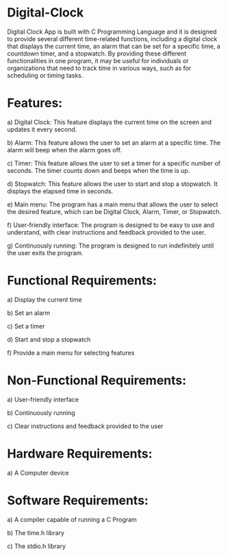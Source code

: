 # Digital-Clock
Digital Clock App is built with C Programming Language and it is designed to provide several different time-related functions, including a digital clock that displays the current time, an alarm that can be set for a specific time, a countdown timer, and a stopwatch. By providing these different functionalities in one program, it may be useful for individuals or organizations that need to track time in various ways, such as for scheduling or timing tasks.


# Features:

a)	Digital Clock: This feature displays the current time on the screen and updates it every second.

b)	Alarm: This feature allows the user to set an alarm at a specific time. The alarm will beep when the alarm goes off.

c)	Timer: This feature allows the user to set a timer for a specific number of seconds. The timer counts down and beeps when the time is up.

d)	Stopwatch: This feature allows the user to start and stop a stopwatch. It displays the elapsed time in seconds.

e)	Main menu: The program has a main menu that allows the user to select the desired feature, which can be Digital Clock, Alarm, Timer, or Stopwatch.

f)	User-friendly interface: The program is designed to be easy to use and understand, with clear instructions and feedback provided to the user.

g)	Continuously running: The program is designed to run indefinitely until the user exits the program.


# Functional Requirements:

a) Display the current time

b) Set an alarm

c) Set a timer

d) Start and stop a stopwatch

f) Provide a main menu for selecting features


# Non-Functional Requirements:

a) User-friendly interface

b) Continuously running

c) Clear instructions and feedback provided to the user


# Hardware Requirements:

a) A Computer device


# Software Requirements:

a) A compiler capable of running a C Program

b) The time.h library

c) The stdio.h library
